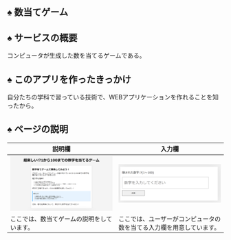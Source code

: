 ## ♠ 数当てゲーム

## ♠ サービスの概要

コンピュータが生成した数を当てるゲームである。

## ♠ このアプリを作ったきっかけ

自分たちの学科で習っている技術で、WEBアプリケーションを作れることを知ったから。

## ♠ ページの説明

| 説明欄                                     | 入力欄                                                               |
| ------------------------------------------ | -------------------------------------------------------------------- |
| ![紹介](./images/説明欄.png)               | ![入力欄](./images/入力欄.png)                                       |
| ここでは、数当てゲームの説明をしています。 | ここでは、ユーザーがコンピュータの数を当てる入力欄を用意しています。 |

